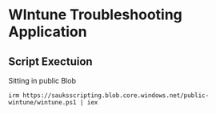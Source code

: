 # WIntune Troubleshooting Application

## Script Exectuion

Sitting in public Blob

`irm https://sauksscripting.blob.core.windows.net/public-wintune/wintune.ps1 | iex`
